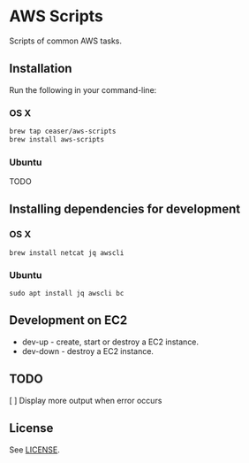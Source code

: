 AWS Scripts
===========

Scripts of common AWS tasks.

## Installation

Run the following in your command-line:

### OS X
```sh
brew tap ceaser/aws-scripts
brew install aws-scripts
```

### Ubuntu
TODO

## Installing dependencies for development

### OS X
```
brew install netcat jq awscli
```

### Ubuntu
```
sudo apt install jq awscli bc
```

## Development on EC2

* dev-up - create, start or destroy a EC2 instance.
* dev-down - destroy a EC2 instance.

## TODO
[ ] Display more output when error occurs

## License

See [LICENSE](LICENSE).
